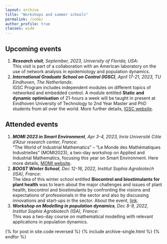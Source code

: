 ```yaml
---
layout: archive
title: "Workshops and summer schools"
permalink: /code/
author_profile: true
classes: wide
---
```

## Upcoming events
1. ***Research visit**, September, 2023, University of Florida, USA*:<br> This visit is part of a collaboration with an American laboratory 
on the use of network analysis in epidemiology and population dynamics.
3. ***International Graduate School on Control (IGSC)**, April 17-21, 2023, TU Eindhoven, The Netherlands*:<br> IGSC Program includes independent 
modules on different topics of networked and embedded control. A module entitled **Static and dynamic optimisation** of 21-hours a week will be 
taught in present at Eindhoven University of Technology to 2nd Year Master and PhD students from all over the world. 
More further details, [IGSC website](http://www.eeci-igsc.eu/). 
   

## Attended events
1. ***MOMI 2023 in Smart Environment**, Apr 3-4, 2023, Inria Université Côte d’Azur research center, France*:<br> “The World of Industrial 
Mathematics” – “Le Monde des Mathématiques Industrielles” (MOMI2023), a two-day workshop on Applied and Industrial Mathematics, 
focusing this year on Smart Environment. Here more details, [MOMI website](https://phd-seminars-sam.inria.fr/momi2023-le-monde-des-mathematiques-industrielles-smart-environment/).
2. ***BOOST Winter School**, Dec 12-16, 2022, Institut Sophia Agrobiotech (ISA), France*:<br> 
The idea of this winter school entitled **Biocontrol and biostimulants for plant health** was to learn about the major challenges and issues of plant health, biocontrol and biostimulants by confronting the visions and expectations of professionals in the sector and also by discussing innovations and start-ups in the sector. About the event, [link](https://univ-cotedazur.eu/msc/msc-boost/academic-program/boost-winter-school).
3. ***Workshop on Modelling in population dynamics**, Dec 8-9, 2022, Institut Sophia Agrobiotech (ISA), France*:<br>
This was a two-day course on mathematical modelling with relevant applications in population dynamics.

{% for post in site.code reversed %}
  {% include archive-single.html %}
{% endfor %}
